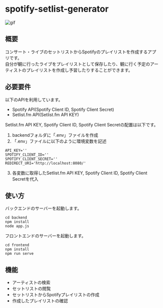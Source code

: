 # spotify-setlist-generator
![gif](https://user-images.githubusercontent.com/115899129/212494007-55b7b919-4863-4cb5-9370-45ab235a57ee.gif)

## 概要
コンサート・ライブのセットリストからSpotifyのプレイリストを作成するアプリです。<br>
自分が観に行ったライブをプレイリストとして保存したり、観に行く予定のアーティストのプレイリストを作成し予習したりすることができます。

## 必要要件
以下のAPIを利用しています。
- Spotify API(Spotify Client ID, Spotify Client Secret)
- Setlist.fm API(Setlist.fm API KEY)

Setlist.fm API KEY, Spotify Client ID, Spotify Client Secretの配置は以下です。
1. backendフォルダに「.env」ファイルを作成
2. 「.env」ファイルに以下のように環境変数を記述
```
API_KEY=''
SPOTIFY_CLIENT_ID=''
SPOTIFY_CLIENT_SECRET=''
REDIRECT_URI='http://localhost:8080/'
```
3. 各変数に取得したSetlist.fm API KEY, Spotify Client ID, Spotify Client Secretを代入

## 使い方
バックエンドのサーバーを起動します。
```
cd backend
npm install
node app.js
```
フロントエンドのサーバーを起動します。
```
cd frontend
npm install
npm run serve
```

## 機能
- アーティストの検索
- セットリストの閲覧
- セットリストからSpotifyプレイリストの作成
- 作成したプレイリストの確認
